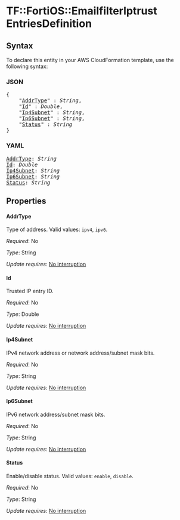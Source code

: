 # TF::FortiOS::EmailfilterIptrust EntriesDefinition

## Syntax

To declare this entity in your AWS CloudFormation template, use the following syntax:

### JSON

<pre>
{
    "<a href="#addrtype" title="AddrType">AddrType</a>" : <i>String</i>,
    "<a href="#id" title="Id">Id</a>" : <i>Double</i>,
    "<a href="#ip4subnet" title="Ip4Subnet">Ip4Subnet</a>" : <i>String</i>,
    "<a href="#ip6subnet" title="Ip6Subnet">Ip6Subnet</a>" : <i>String</i>,
    "<a href="#status" title="Status">Status</a>" : <i>String</i>
}
</pre>

### YAML

<pre>
<a href="#addrtype" title="AddrType">AddrType</a>: <i>String</i>
<a href="#id" title="Id">Id</a>: <i>Double</i>
<a href="#ip4subnet" title="Ip4Subnet">Ip4Subnet</a>: <i>String</i>
<a href="#ip6subnet" title="Ip6Subnet">Ip6Subnet</a>: <i>String</i>
<a href="#status" title="Status">Status</a>: <i>String</i>
</pre>

## Properties

#### AddrType

Type of address. Valid values: `ipv4`, `ipv6`.

_Required_: No

_Type_: String

_Update requires_: [No interruption](https://docs.aws.amazon.com/AWSCloudFormation/latest/UserGuide/using-cfn-updating-stacks-update-behaviors.html#update-no-interrupt)

#### Id

Trusted IP entry ID.

_Required_: No

_Type_: Double

_Update requires_: [No interruption](https://docs.aws.amazon.com/AWSCloudFormation/latest/UserGuide/using-cfn-updating-stacks-update-behaviors.html#update-no-interrupt)

#### Ip4Subnet

IPv4 network address or network address/subnet mask bits.

_Required_: No

_Type_: String

_Update requires_: [No interruption](https://docs.aws.amazon.com/AWSCloudFormation/latest/UserGuide/using-cfn-updating-stacks-update-behaviors.html#update-no-interrupt)

#### Ip6Subnet

IPv6 network address/subnet mask bits.

_Required_: No

_Type_: String

_Update requires_: [No interruption](https://docs.aws.amazon.com/AWSCloudFormation/latest/UserGuide/using-cfn-updating-stacks-update-behaviors.html#update-no-interrupt)

#### Status

Enable/disable status. Valid values: `enable`, `disable`.

_Required_: No

_Type_: String

_Update requires_: [No interruption](https://docs.aws.amazon.com/AWSCloudFormation/latest/UserGuide/using-cfn-updating-stacks-update-behaviors.html#update-no-interrupt)

